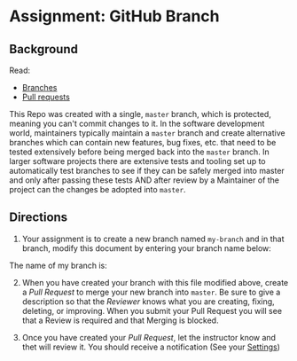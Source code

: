 # Assignment: GitHub Branch
## Background
Read:
- [Branches](https://docs.github.com/en/free-pro-team@latest/github/collaborating-with-issues-and-pull-requests/about-branches)
- [Pull requests](https://help.github.com/en/articles/creating-a-pull-request)

This Repo was created with a single, `master` branch, which is protected, meaning you can't commit changes to it. In the
software development world, maintainers typically maintain a `master` branch and create alternative branches which can
contain new features, bug fixes, etc. that need to be tested extensively before being merged back into the `master` branch.
In larger software projects there are extensive tests and tooling set up to automatically test branches to see if they
can be safely merged into master and only after passing these tests AND after review by a Maintainer of the project
can the changes be adopted into `master`.

## Directions

1. Your assignment is to create a new branch named `my-branch` and in that branch, modify this document by entering your 
branch name below:

The name of my branch is: 

2. When you have created your branch with this file modified above, create a *Pull Request* to merge your new branch into `master`.
Be sure to give a description so that the *Reviewer* knows what you are creating, fixing, deleting, or improving. When you submit 
your Pull Request you will see that a Review is required and that Merging is blocked.

3. Once you have created your *Pull Request*, let the instructor know and thet will review it. You should receive a notification (See your [Settings](https://github.com/settings/notifications)) 
